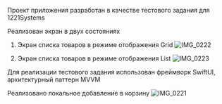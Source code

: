 Проект приложения разработан в качестве тестового задания для 1221Systems

Реализован экран в двух состояниях

1. Экран списка товаров в режиме отображения Grid
![IMG_0222](https://github.com/user-attachments/assets/ae3ff76c-2ac5-40b7-8735-f36a7b3c972c)

2. Экран списка товаров в режиме отображения List
![IMG_0223](https://github.com/user-attachments/assets/086e7411-ecb7-48b1-89af-2f6a5d05d8b2)

Для реализации тестового задания использован фреймворк SwiftUI, архитектурный паттерн MVVM

Реализовано локальное добавление в корзину
![IMG_0221](https://github.com/user-attachments/assets/f5b7d8a0-aa88-4b33-b493-08def04088c3)


